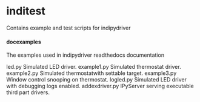 # inditest
Contains example and test scripts for indipydriver

#### docexamples
The examples used in indipydriver readthedocs documentation

led.py Simulated LED driver.
example1.py Simulated thermostat driver.
example2.py Simulated thermostatwith settable target.
example3.py Window control snooping on thermostat.
logled.py Simulated LED driver with debugging logs enabled.
addexdriver.py IPyServer serving executable third part drivers.
